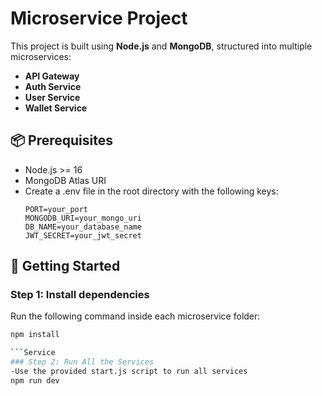 # Microservice Project

This project is built using **Node.js** and **MongoDB**, structured into multiple microservices:

- **API Gateway**
- **Auth Service**
- **User Service**
- **Wallet Service**

## 📦 Prerequisites

- Node.js >= 16
- MongoDB Atlas URI
- Create a .env file in the root directory with the following keys:
  ```env
  PORT=your_port
  MONGODB_URI=your_mongo_uri
  DB_NAME=your_database_name
  JWT_SECRET=your_jwt_secret

## 🚀 Getting Started

### Step 1: Install dependencies

Run the following command inside each microservice folder:

```bash
npm install

```Service
### Step 2: Run All the Services
-Use the provided start.js script to run all services
npm run dev
